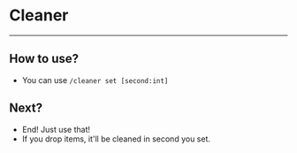 # Cleaner
---
## How to use?

- You can use ```/cleaner set [second:int]```

## Next?

- End! Just use that!
- If you drop items, it'll be cleaned in second you set.
